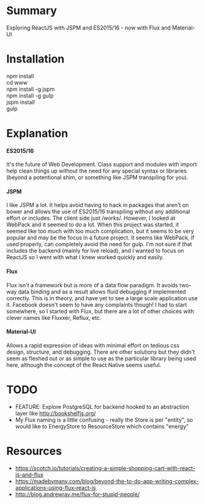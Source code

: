 # Summary
Exploring ReactJS with JSPM and ES2015/16 - now with Flux and Material-UI

# Installation
npm install  
cd www  
npm install -g jspm  
npm install -g gulp  
jspm install  
gulp

# Explanation

#### ES2015/16
It's the future of Web Development.  Class support and modules with import help clean things up without the need for any special syntax or libraries (beyond a potentional shim, or something like JSPM transpiling for you).

#### JSPM
I like JSPM a lot. It helps avoid having to hack in packages that aren't on bower and allows the use of ES2015/16 transpiling without any additional effort or includes. The client side just /works/. However, I looked at WebPack and it seemed to do a lot. When this project was started, it seemed like too much with too much complication, but it seems to be very popular and may be the focus in a future project. It seems like WebPack, if used properly, can completely avoid the need for gulp. I'm not sure if that includes the backend (mainly for live reload), and I wanted to focus on ReactJS so I went with what I knew worked quickly and easily.

#### Flux
Flux isn't a framework but is more of a data flow paradigm. It avoids two-way data binding and as a result allows fluid debugging if implemented correctly. This is in theory, and have yet to see a large scale application use it. Facebook doesn't seem to have any complaints though! I had to start somewhere, so I started with Flux, but there are a lot of other choices with clever names like Fluxxer, Reflux, etc.

#### Material-UI
Allows a rapid expression of ideas with minimal effort on tedious css design, structure, and debugging. There are other solutions but they didn't seem as fleshed out or as simple to use as the particular library being used here, although the concept of the React Native seems useful.


# TODO
* FEATURE: Explore PostgreSQL for backend hooked to an abstraction layer like http://bookshelfjs.org/
* My Flux naming is a little confusing - really the Store is per "entity", so would like to EnergyStore to ResourceStore which contains "energy"

# Resources
* https://scotch.io/tutorials/creating-a-simple-shopping-cart-with-react-js-and-flux
* https://madebymany.com/blog/beyond-the-to-do-app-writing-complex-applications-using-flux-react-js
* http://blog.andrewray.me/flux-for-stupid-people/
